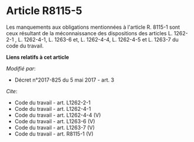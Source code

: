 # Article R8115-5

Les manquements aux obligations mentionnées à l'article R. 8115-1 sont ceux résultant de la méconnaissance des dispositions
des articles  L. 1262-2-1 , L. 1262-4-1, L. 1263-6 et, L. 1262-4-4, L. 1262-4-5 et L. 1263-7 du code du travail.

**Liens relatifs à cet article**

_Modifié par_:

  - Décret n°2017-825 du 5 mai 2017 - art. 3

_Cite_:

  - Code du travail - art. L1262-2-1
  - Code du travail - art. L1262-4-1
  - Code du travail - art. L1262-4-4 (V)
  - Code du travail - art. L1263-6 (V)
  - Code du travail - art. L1263-7 (V)
  - Code du travail - art. R8115-1 (V)

